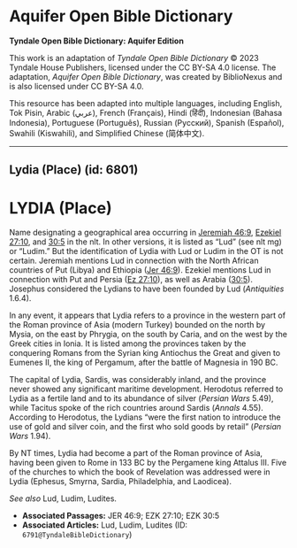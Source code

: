 # Aquifer Open Bible Dictionary

**Tyndale Open Bible Dictionary: Aquifer Edition**

This work is an adaptation of *Tyndale Open Bible Dictionary* © 2023 Tyndale House Publishers, licensed under the CC BY\-SA 4\.0 license. The adaptation, *Aquifer Open Bible Dictionary*, was created by BiblioNexus and is also licensed under CC BY\-SA 4\.0\.

This resource has been adapted into multiple languages, including English, Tok Pisin, Arabic (عربي), French (Français), Hindi (हिंदी), Indonesian (Bahasa Indonesia), Portuguese (Português), Russian (Русский), Spanish (Español), Swahili (Kiswahili), and Simplified Chinese (简体中文).



--------------------------------

## Lydia (Place) (id: 6801)

LYDIA (Place)
=============

Name designating a geographical area occurring in [Jeremiah 46:9](https://ref.ly/Jer46:9), [Ezekiel 27:10](https://ref.ly/Ezek27:10), and [30:5](https://ref.ly/Ezek30:5) in the nlt. In other versions, it is listed as “Lud” (see nlt mg) or “Ludim.” But the identification of Lydia with Lud or Ludim in the OT is not certain. Jeremiah mentions Lud in connection with the North African countries of Put (Libya) and Ethiopia ([Jer 46:9](https://ref.ly/Jer46:9)). Ezekiel mentions Lud in connection with Put and Persia ([Ez 27:10](https://ref.ly/Ezek27:10)), as well as Arabia ([30:5](https://ref.ly/Ezek30:5)). Josephus considered the Lydians to have been founded by Lud (*Antiquities* 1\.6\.4\).

In any event, it appears that Lydia refers to a province in the western part of the Roman province of Asia (modern Turkey) bounded on the north by Mysia, on the east by Phrygia, on the south by Caria, and on the west by the Greek cities in Ionia. It is listed among the provinces taken by the conquering Romans from the Syrian king Antiochus the Great and given to Eumenes II, the king of Pergamum, after the battle of Magnesia in 190 BC.

The capital of Lydia, Sardis, was considerably inland, and the province never showed any significant maritime development. Herodotus referred to Lydia as a fertile land and to its abundance of silver (*Persian Wars* 5\.49\), while Tacitus spoke of the rich countries around Sardis (*Annals* 4\.55\). According to Herodotus, the Lydians “were the first nation to introduce the use of gold and silver coin, and the first who sold goods by retail” (*Persian Wars* 1\.94\).

By NT times, Lydia had become a part of the Roman province of Asia, having been given to Rome in 133 BC by the Pergamene king Attalus III. Five of the churches to which the book of Revelation was addressed were in Lydia (Ephesus, Smyrna, Sardia, Philadelphia, and Laodicea).

*See also* Lud, Ludim, Ludites.

* **Associated Passages:** JER 46:9; EZK 27:10; EZK 30:5
* **Associated Articles:** Lud, Ludim, Ludites (ID: `6791@TyndaleBibleDictionary`)

